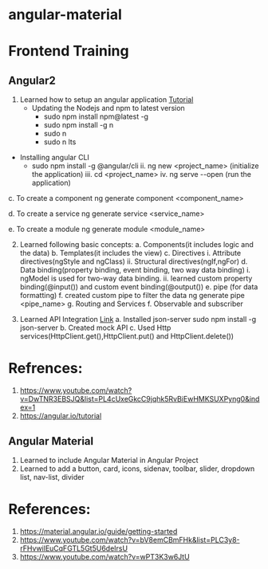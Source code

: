 # angular-material
# Frontend Training
## Angular2
1. Learned how to setup an angular application [Tutorial](https://www.youtube.com/watch?v=DwTNR3EBSJQ&list=PL4cUxeGkcC9jqhk5RvBiEwHMKSUXPyng0&index=1)
   -   Updating the Nodejs and npm to latest version
       -   sudo npm install npm@latest -g
       -   sudo npm install -g n
       -   sudo n <latest-version>
       -   sudo n lts
  
  -   Installing angular CLI
      -   sudo npm install -g @angular/cli
     ii. ng new <project_name> (initialize the application)
     iii. cd <project_name>
     iv. ng serve --open (run the application)
    
  c. To create a component
      ng generate component <component_name>
    
  d. To create a service
      ng generate service <service_name>
    
  e. To create a module
      ng generate module <module_name>
    
2. Learned following basic concepts:
   a. Components(it includes logic and the data)
   b. Templates(it includes the view)
   c. Directives
     i. Attribute directives(ngStyle and ngClass)
     ii. Structural directives(ngIf,ngFor)
  d. Data binding(property binding, event binding, two way data binding)
     i. ngModel is used for two-way data binding.
     ii. learned custom property binding(@input()) and custom event binding(@output())
  e. pipe (for data formatting)
  f. created custom pipe to filter the data 
      ng generate pipe <pipe_name>
  g. Routing and Services
  f. Observable and subscriber
  
3. Learned API Integration [Link](https://medium.com/@websleengur/mock-data-for-angular-5-applications-with-json-server-part-1-d377eced223b)
   a. Installed json-server
     sudo npm install -g json-server
   b. Created mock API
   c. Used Http services(HttpClient.get(),HttpClient.put() and HttpClient.delete())
  
# Refrences:
1. https://www.youtube.com/watch?v=DwTNR3EBSJQ&list=PL4cUxeGkcC9jqhk5RvBiEwHMKSUXPyng0&index=1
2. https://angular.io/tutorial

## Angular Material
1. Learned to include Angular Material in Angular Project
2. Learned to add a button, card, icons, sidenav, toolbar, slider, dropdown list, nav-list, divider

# References:
1. https://material.angular.io/guide/getting-started
2. https://www.youtube.com/watch?v=bV8emCBmFHk&list=PLC3y8-rFHvwilEuCqFGTL5Gt5U6deIrsU
3. https://www.youtube.com/watch?v=wPT3K3w6JtU 

